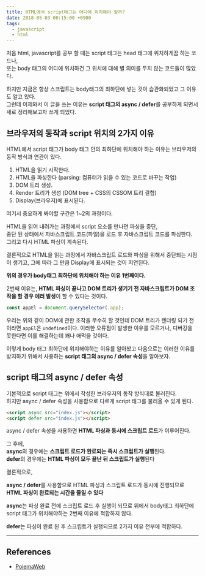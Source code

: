 ```yaml
---
title: HTML에서 script태그는 어디에 위치해야 할까?
date: 2018-05-03 00:15:00 +0900
tags:
  - javascript
  - html
---
```


처음 html, javascript를 공부 할 때는 script 태그는 head 태그에 위치하게끔 하는 코드나,  
또는 body 태그의 어디에 위치하건 그 위치에 대해 별 의미를 두지 않는 코드들이 많았다.

하지만 지금은 항상 스크립트는 body태그의 최하단에 넣는 것이 습관화되었고 그 이유도 알고 있다.  
그런데 이제와서 이 글을 쓰는 이유는 **script 태그의 async / defer**를 공부하게 되면서 새로 정리해보고자 쓰게 되었다.

## 브라우저의 동작과 script 위치의 2가지 이유

HTML에서 script 태그가 body 태그 안의 최하단에 위치해야 하는 이유는 브라우저의 동작 방식과 연관이 있다.

1. HTML을 읽기 시작한다.
2. HTML을 파싱한다 (parsing: 컴퓨터가 읽을 수 있는 코드로 바꾸는 작업)
3. DOM 트리 생성.
4. Render 트리가 생성 (DOM tree + CSS의 CSSOM 트리 결합)
5. Display(브라우저)에 표시된다.

여기서 중요하게 봐야할 구간은 1~2의 과정이다.

HTML을 읽어 내려가는 과정에서 script 요소를 만나면 파싱을 중단,  
중단 된 상태에서 자바스크립트 코드(파일)을 로드 후 자바스크립트 코드를 파싱한다.  
그리고 다시 HTML 파싱이 계속된다.

결론적으로 HTML을 읽는 과정에서 자바스크립트 로드와 파싱을 위해서 중단되는 시점이 생기고,
그에 따라 그 만큼 Display에 표시되는 것이 지연된다.

**위의 경우가 body태그 최하단에 위치해야 하는 이유 1번째이다.**

2번째 이유는, **HTML 파싱이 끝나고 DOM 트리가 생기기 전 자바스크립트가 DOM 조작을 할 경우 에러 발생**이 할 수 있다는 것이다.

```javascript
const appEl = document.querySelector(.app);
```

우리는 위와 같이 DOM에 관한 조작을 무수히 할 것인데 DOM 트리가 렌더링 되기 전이라면 `appEl`은 `undefined`이다. 이러한 오류점이 발생한 이유를 모르거나, 디버깅을 못한다면 이를 해결하는데 꽤나 애먹을 것이다.

이렇게 body 태그 최하단에 위치해야하는 이유를 알아봤고 다음으로는 이러한 이유를 방지하기 위해서 사용하는 **script 태그의 async / defer 속성**을 알아보자.

## script 태그의 async / defer 속성

기본적으로 script 태그는 위에서 작성한 브라우저의 동작 방식대로 불러진다.  
하지만 async / defer 속성을 사용함으로 다르게 script 태그를 불러올 수 있게 된다.

```html
<script async src="index.js"></script>
<script defer src="index.js"></script>
```

async / defer 속성을 사용하면 **HTML 파싱과 동시에 스크립트 로드**가 이루어진다.

그 후에,  
**async**의 경우에는 **스크립트 로드가 완료되는 즉시 스크립트가 실행**된다.  
**defer**의 경우에는 **HTML 파싱이 모두 끝난 뒤 스크립트가 실행**된다

결론적으로,  

**async / defer**를 사용함으로 HTML 파싱과 스크립트 로드가 동시에 진행되므로 **HTML 파싱이 완료되는 시간을 줄일 수 있다**  

**async**는 파싱 완료 전에 스크립트 로드 후 실행이 되므로 위에서 body태그 최하단에 script 태그가 위치해야하는 2번째 이유에 적합하지 않다.  

**defer**는 파싱이 완료 된 후 스크립트가 실행되므로 2가지 이유 전부에 적합하다.

---

## References
- [PoiemaWeb](http://poiemaweb.com/js-syntax-basics)
